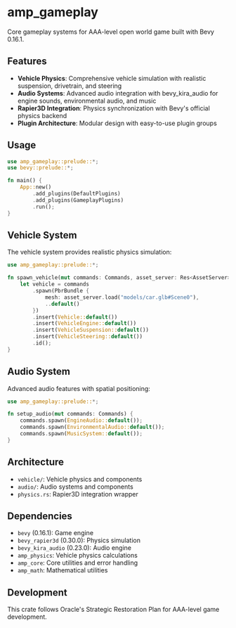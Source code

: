 # amp_gameplay

Core gameplay systems for AAA-level open world game built with Bevy 0.16.1.

## Features

- **Vehicle Physics**: Comprehensive vehicle simulation with realistic suspension, drivetrain, and steering
- **Audio Systems**: Advanced audio integration with bevy_kira_audio for engine sounds, environmental audio, and music
- **Rapier3D Integration**: Physics synchronization with Bevy's official physics backend
- **Plugin Architecture**: Modular design with easy-to-use plugin groups

## Usage

```rust
use amp_gameplay::prelude::*;
use bevy::prelude::*;

fn main() {
    App::new()
        .add_plugins(DefaultPlugins)
        .add_plugins(GameplayPlugins)
        .run();
}
```

## Vehicle System

The vehicle system provides realistic physics simulation:

```rust
use amp_gameplay::prelude::*;

fn spawn_vehicle(mut commands: Commands, asset_server: Res<AssetServer>) {
    let vehicle = commands
        .spawn(PbrBundle {
            mesh: asset_server.load("models/car.glb#Scene0"),
            ..default()
        })
        .insert(Vehicle::default())
        .insert(VehicleEngine::default())
        .insert(VehicleSuspension::default())
        .insert(VehicleSteering::default())
        .id();
}
```

## Audio System

Advanced audio features with spatial positioning:

```rust
use amp_gameplay::prelude::*;

fn setup_audio(mut commands: Commands) {
    commands.spawn(EngineAudio::default());
    commands.spawn(EnvironmentalAudio::default());
    commands.spawn(MusicSystem::default());
}
```

## Architecture

- `vehicle/`: Vehicle physics and components
- `audio/`: Audio systems and components  
- `physics.rs`: Rapier3D integration wrapper

## Dependencies

- `bevy` (0.16.1): Game engine
- `bevy_rapier3d` (0.30.0): Physics simulation
- `bevy_kira_audio` (0.23.0): Audio engine
- `amp_physics`: Vehicle physics calculations
- `amp_core`: Core utilities and error handling
- `amp_math`: Mathematical utilities

## Development

This crate follows Oracle's Strategic Restoration Plan for AAA-level game development.
